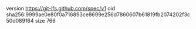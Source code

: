 version https://git-lfs.github.com/spec/v1
oid sha256:9999ae0e80f0a716893ce8699e256d7860607b61819fb2074202f3c50d089164
size 766
